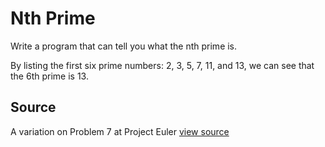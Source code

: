 # Nth Prime

Write a program that can tell you what the nth prime is.

By listing the first six prime numbers: 2, 3, 5, 7, 11, and 13, we can
see that the 6th prime is 13.


## Source

A variation on Problem 7 at Project Euler [view source](http://projecteuler.net/problem=7)
